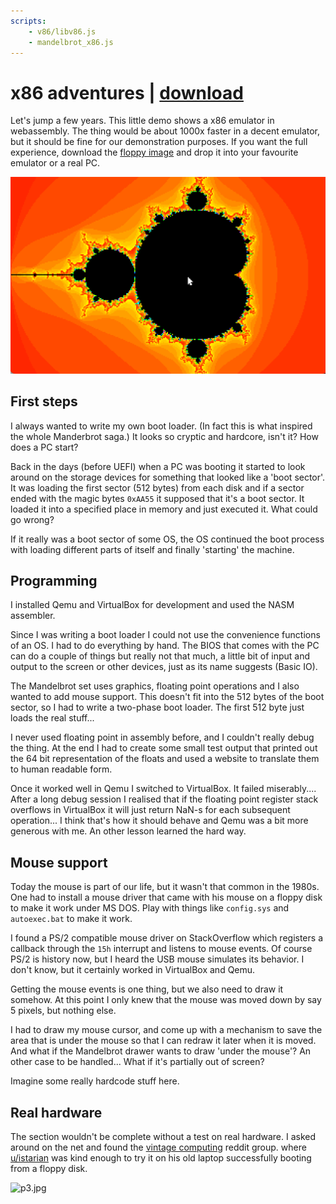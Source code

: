 ```yaml
---
scripts: 
    - v86/libv86.js
    - mandelbrot_x86.js
---
```

# x86 adventures | [download](boot.img)

Let's jump a few years. This little demo shows a x86 emulator in webassembly. The thing would be about 1000x faster in a decent emulator, but it should be fine for our demonstration purposes. If you want the full experience, download the [floppy image](boot.img) and drop it into your favourite emulator or a real PC.

![screenshot](screenshot.png)

## First steps
 I always wanted to write my own boot loader. (In fact this is what inspired the whole Manderbrot saga.) It looks so cryptic and hardcore, isn't it? How does a PC start?

Back in the days (before UEFI) when a PC was booting it started to look around on the storage devices for something that looked like a 'boot sector'. It was loading the first sector (512 bytes) from each disk and if a sector ended with the magic bytes `0xAA55` it supposed that it's a boot sector. It loaded it into a specified place in memory and just executed it. What could go wrong?

If it really was a boot sector of some OS, the OS continued the boot process with loading different parts of itself and finally 'starting' the machine.

## Programming
I installed Qemu and VirtualBox for development and used the NASM assembler.

Since I was writing a boot loader I could not use the convenience functions of an OS. I had to do everything by hand. The BIOS that comes with the PC can do a couple of things but really not that much, a little bit of input and output to the screen or other devices, just as its name suggests (Basic IO).
  
The Mandelbrot set uses graphics, floating point operations and I also wanted to add mouse support. This doesn't fit into the 512 bytes of the boot sector, so I had to write a two-phase boot loader. The first 512 byte just loads the real stuff...

I never used floating point in assembly before, and I couldn't really debug the thing. At the end I had to create some small test output that printed out the 64 bit representation of the floats and used a website to translate them to human readable form.
  
Once it worked well in Qemu I switched to VirtualBox. It failed miserably.... After a long debug session I realised that if the floating point register stack overflows in VirtualBox it will just return NaN-s for each subsequent operation... I think that's how it should behave and Qemu was a bit more generous with me. An other lesson learned the hard way.

## Mouse support

Today the mouse is part of our life, but it wasn't that common in the 1980s. One had to install a mouse driver that came with his mouse on a floppy disk to make it work under MS DOS. Play with things like `config.sys` and `autoexec.bat` to make it work.

I found a PS/2 compatible mouse driver on StackOverflow which registers a callback through the `15h` interrupt and listens to mouse events. Of course PS/2 is history now, but I heard the USB mouse simulates its behavior. I don't know, but it certainly worked in VirtualBox and Qemu.

Getting the mouse events is one thing, but we also need to draw it somehow. At this point I only knew that the mouse was moved down by say 5 pixels, but nothing else. 

I had to draw my mouse cursor, and come up with a mechanism to save the area that is under the mouse so that I can redraw it later when it is moved. And what if the Mandelbrot drawer wants to draw 'under the mouse'? An other case to be handled... What if it's partially out of screen? 

Imagine some really hardcode stuff here.

## Real hardware

The section wouldn't be complete without a test on real hardware. I asked around on the net and found the [vintage computing](https://www.reddit.com/r/vintagecomputing/) reddit group. where [u/istarian](https://www.reddit.com/user/istarian/) was kind enough to try it on his old laptop successfully booting from a floppy disk.

![p3.jpg](p3.jpg)
